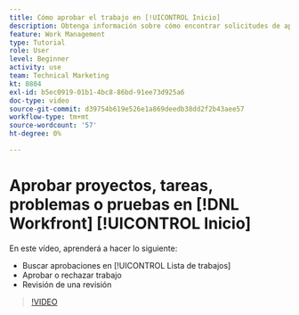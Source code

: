 ```yaml
---
title: Cómo aprobar el trabajo en [!UICONTROL Inicio]
description: Obtenga información sobre cómo encontrar solicitudes de aprobación de proyectos, tareas, problemas y pruebas en [!UICONTROL Lista de trabajos], y aprobar o rechazar el trabajo en [!DNL  Workfront].
feature: Work Management
type: Tutorial
role: User
level: Beginner
activity: use
team: Technical Marketing
kt: 8804
exl-id: b5ec0919-01b1-4bc8-86bd-91ee73d925a6
doc-type: video
source-git-commit: d39754b619e526e1a869deedb38dd2f2b43aee57
workflow-type: tm+mt
source-wordcount: '57'
ht-degree: 0%

---
```


# Aprobar proyectos, tareas, problemas o pruebas en [!DNL Workfront] [!UICONTROL Inicio]

En este vídeo, aprenderá a hacer lo siguiente:

* Buscar aprobaciones en [!UICONTROL Lista de trabajos]
* Aprobar o rechazar trabajo
* Revisión de una revisión

>[!VIDEO](https://video.tv.adobe.com/v/335105/?quality=12)

<!---
learn more URLs
--->
